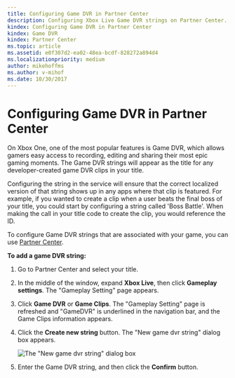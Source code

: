 ```yaml
---
title: Configuring Game DVR in Partner Center
description: Configuring Xbox Live Game DVR strings on Partner Center.
kindex: Configuring Game DVR in Partner Center
kindex: Game DVR
kindex: Partner Center
ms.topic: article
ms.assetid: e0f307d2-ea02-48ea-bcdf-828272a894d4
ms.localizationpriority: medium
author: mikehoffms
ms.author: v-mihof
ms.date: 10/30/2017
---
```





# Configuring Game DVR in Partner Center

On Xbox One, one of the most popular features is Game DVR, which allows gamers easy access to recording, editing and sharing their most epic gaming moments.
The Game DVR strings will appear as the title for any developer-created game DVR clips in your title.

Configuring the string in the service will ensure that the correct localized version of that string shows up in any apps where that clip is featured.
For example, if you wanted to create a clip when a user beats the final boss of your title, you could start by configuring a string called 'Boss Battle'.
When making the call in your title code to create the clip, you would reference the ID.

To configure Game DVR strings that are associated with your game, you can use [Partner Center](https://partner.microsoft.com/dashboard).

**To add a game DVR string:**

1. Go to Partner Center and select your title.

2. In the middle of the window, expand **Xbox Live**, then click **Gameplay settings**. The "Gameplay Setting" page appears.

3. Click **Game DVR** or **Game Clips**. The "Gameplay Setting" page is refreshed and "GameDVR" is underlined in the navigation bar, and the Game Clips information appears.

4. Click the **Create new string** button. The "New game dvr string" dialog box appears.

   ![The "New game dvr string" dialog box](../../images/dev-center/game-dvr/game-dvr-1.png)

5. Enter the Game DVR string, and then click the **Confirm** button.
